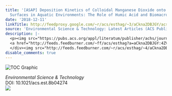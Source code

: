 ```yaml
---
title: '[ASAP] Deposition Kinetics of Colloidal Manganese Dioxide onto Representative
  Surfaces in Aquatic Environments: The Role of Humic Acid and Biomacromolecules'
date: '2018-12-11'
linkTitle: http://feedproxy.google.com/~r/acs/esthag/~3/aCkna2DBJGY/acs.est.8b04274
source: 'Environmental Science & Technology: Latest Articles (ACS Publications)'
description: |-
  <p><img src="https://pubs.acs.org/appl/literatum/publisher/achs/journals/content/esthag/0/esthag.ahead-of-print/acs.est.8b04274/20181211/images/medium/es-2018-04274u_0006.gif" alt="TOC Graphic"/></p><div><cite>Environmental Science & Technology</cite></div><div>DOI: 10.1021/acs.est.8b04274</div><div class="feedflare">
  <a href="http://feeds.feedburner.com/~ff/acs/esthag?a=aCkna2DBJGY:4ZVpH5_bdGE:yIl2AUoC8zA"><img src="http://feeds.feedburner.com/~ff/acs/esthag?d=yIl2AUoC8zA" border="0"></img></a>
  </div><img src="http://feeds.feedburner.com/~r/acs/esthag/~4/aCkna2DBJGY" height="1" width="1" ...
disable_comments: true
---
```

<p><img src="https://pubs.acs.org/appl/literatum/publisher/achs/journals/content/esthag/0/esthag.ahead-of-print/acs.est.8b04274/20181211/images/medium/es-2018-04274u_0006.gif" alt="TOC Graphic"/></p><div><cite>Environmental Science & Technology</cite></div><div>DOI: 10.1021/acs.est.8b04274</div><div class="feedflare">
<a href="http://feeds.feedburner.com/~ff/acs/esthag?a=aCkna2DBJGY:4ZVpH5_bdGE:yIl2AUoC8zA"><img src="http://feeds.feedburner.com/~ff/acs/esthag?d=yIl2AUoC8zA" border="0"></img></a>
</div><img src="http://feeds.feedburner.com/~r/acs/esthag/~4/aCkna2DBJGY" height="1" width="1" ...